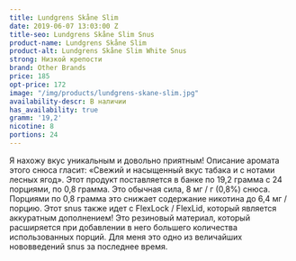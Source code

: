 ```yaml
---
title: Lundgrens Skåne Slim
date: 2019-06-07 13:03:00 Z
title-seo: Lundgrens Skåne Slim Snus
product-name: Lundgrens Skåne Slim
product-alt: Lundgrens Skåne Slim White Snus
strong: Низкой крепости
brand: Other Brands
price: 185
opt-price: 172
image: "/img/products/lundgrens-skane-slim.jpg"
availability-descr: В наличии
has_availability: true
gramm: '19,2'
nicotine: 8
portions: 24
---
```


Я нахожу вкус уникальным и довольно приятным!
Описание аромата этого снюса гласит: «Свежий и насыщенный вкус табака и с нотами лесных ягод». Этот продукт поставляется в банке по 19,2 грамма с 24 порциями, по 0,8 грамма. Это обычная сила, 8 мг / г (0,8%) снюса. Порциями по 0,8 грамма это снижает содержание никотина до 6,4 мг / порцию.
Этот snus также идет с FlexLock / FlexLid, который является аккуратным дополнением! Это резиновый материал, который расширяется при добавлении в него большего количества использованных порций. Для меня это одно из величайших нововведений snus за последнее время.